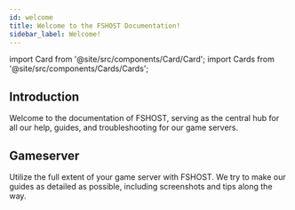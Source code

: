 ```yaml
---
id: welcome
title: Welcome to the FSHOST Documentation!
sidebar_label: Welcome!
---
```


import Card from '@site/src/components/Card/Card';
import Cards from '@site/src/components/Cards/Cards';

## Introduction

Welcome to the documentation of FSHOST, serving as the central hub for all our help, guides, and troubleshooting for our game servers.

## Gameserver

Utilize the full extent of your game server with FSHOST. We try to make our guides as detailed as possible, including screenshots and tips along the way.

<Cards>
    <Card title="Call of Duty (2003)" description="Placeholder" link="cod/dashboard" image="https://fshost.me/assets/img/bg/cod.jpg"/>
    <Card title="Call of Duty 2" description="Placeholder" link="cod2/dashboard" image="https://fshost.me/assets/img/bg/cod2.jpg"/>
    <Card title="Call of Duty 4: Modern Warfare" description="Placeholder" link="cod4/landing" image="https://images.weserv.nl/?url=https://fshost.me/assets/img/bg/cod4.jpg"/>
    <Card title="Call of Duty: United Offensive" description="Placeholder" link="coduo/dashboard" image="https://images.weserv.nl/?url=https://fshost.me/assets/img/bg/coduo.jpg"/>
    <Card title="Call of Duty: World at War" description="Placeholder" link="codwaw/dashboard" image="https://images.weserv.nl/?url=https://fshost.me/assets/img/bg/codwaw.jpg"/>
    <Card title="CS 1.6" description="Placeholder" link="cs16/dashboard" image="https://cdn.cloudflare.steamstatic.com/steam/apps/10/header.jpg?t=1666823513"/>
    <Card title="CS:CZ" description="Placeholder" link="cscz/dashboard" image="https://shared.cloudflare.steamstatic.com/store_item_assets/steam/apps/80/header.jpg?t=1715995767"/>
    <Card title="CS:Source" description="Placeholder" link="css/dashboard" image="https://cdn.cloudflare.steamstatic.com/steam/apps/240/header.jpg?t=1666823740"/>
    <Card title="CS2" description="Placeholder" link="cs2/dashboard" image="https://cdn.cloudflare.steamstatic.com/steam/apps/730/header.jpg?t=1698860631"/>
    <Card title="Half-Life: Deathmatch" description="Placeholder" link="hldm/dashboard" image="https://fshost.me/assets/img/bg/hldm.jpg"/>
    <Card title="Medal of Honor: Allied Assault" description="Placeholder" link="mohaa/dashboard" image="https://fshost.me/assets/img/bg/mohaa.jpg"/>
    <Card title="Minecraft" description="Placeholder" link="minecraft/dashboard" image="https://fshost.me/assets/img/bg/minecraft.jpg"/>
    <Card title="Team Fortress 2" description="Placeholder" link="tf2/dashboard" image="https://fshost.me/assets/img/bg/tf2.jpg"/>
    <Card title="Valheim" description="Placeholder" link="valheim/dashboard"  image="https://cdn.cloudflare.steamstatic.com/steam/apps/892970/header.jpg?t=1698860631"/>
</Cards>
